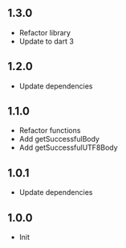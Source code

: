 ## 1.3.0

- Refactor library
- Update to dart 3

## 1.2.0

- Update dependencies

## 1.1.0

- Refactor functions
- Add getSuccessfulBody
- Add getSuccessfulUTF8Body

## 1.0.1

- Update dependencies

## 1.0.0

- Init
